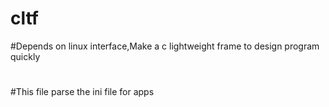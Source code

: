 # cltf
#Depends on linux interface,Make a c lightweight frame to design program quickly
#
#This file parse the ini file for apps
#
